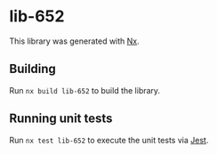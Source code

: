 # lib-652

This library was generated with [Nx](https://nx.dev).

## Building

Run `nx build lib-652` to build the library.

## Running unit tests

Run `nx test lib-652` to execute the unit tests via [Jest](https://jestjs.io).
